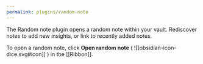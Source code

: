 ```yaml
---
permalink: plugins/random-note
---
```

The Random note plugin opens a random note within your vault. Rediscover notes to add new insights, or link to recently added notes.

To open a random note, click **Open random note** ( ![[obsidian-icon-dice.svg#icon]] ) in the [[Ribbon]].